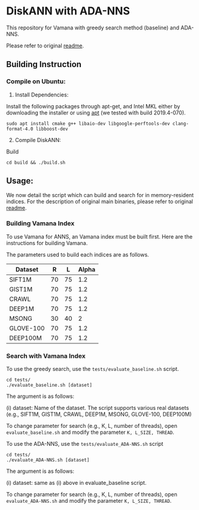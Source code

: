 # DiskANN with ADA-NNS

This repository for Vamana with greedy search method (baseline) and ADA-NNS.

Please refer to original [readme](https://github.com/SNU-ARC/DiskANN/blob/master/README.md).

## Building Instruction

### Compile on Ubuntu:

1. Install Dependencies:

Install the following packages through apt-get, and Intel MKL either by downloading the installer or using [apt](https://software.intel.com/en-us/articles/installing-intel-free-libs-and-python-apt-repo) (we tested with build 2019.4-070).
```
sudo apt install cmake g++ libaio-dev libgoogle-perftools-dev clang-format-4.0 libboost-dev
```

2. Compile DiskANN:

Build
```
cd build && ./build.sh
```

## Usage:

We now detail the script which can build and search for in memory-resident indices. For the description of original main binaries, please refer to original [readme](https://github.com/SNU-ARC/DiskANN/blob/master/README.md).

### Building Vamana Index

To use Vamana for ANNS, an Vamana index must be built first. Here are the instructions for building Vamana.

The parameters used to build each indices are as follows.

| Dataset          | R   | L     | Alpha|
|----------|-----------|-------------|--------------|
| SIFT1M      | 70 | 75   | 1.2    |
| GIST1M      | 70 | 75   | 1.2    |
| CRAWL       | 70 | 75   | 1.2    |
| DEEP1M      | 70 | 75   | 1.2    |
| MSONG       | 30 | 40   | 2      |
| GLOVE-100   | 70 | 75   | 1.2    |
| DEEP100M    | 70 | 75   | 1.2    |

### Search with Vamana Index

To use the greedy search, use the `tests/evaluate_baseline.sh` script.
```
cd tests/
./evaluate_baseline.sh [dataset]
```
The argument is as follows:

(i) dataset: Name of the dataset. The script supports various real datasets (e.g., SIFT1M, GIST1M, CRAWL, DEEP1M, MSONG, GLOVE-100,  DEEP100M)

To change parameter for search (e.g., K, L, number of threads), open `evaluate_baseline.sh` and modify the parameter `K, L_SIZE, THREAD`.

To use the ADA-NNS, use the `tests/evaluate_ADA-NNS.sh` script
```
cd tests/
./evaluate_ADA-NNS.sh [dataset]
```
The argument is as follows:

(i) dataset: same as (i) above in evaluate_baseline script.

To change parameter for search (e.g., K, L, number of threads), open `evaluate_ADA-NNS.sh` and modify the parameter `K, L_SIZE, THREAD`.
